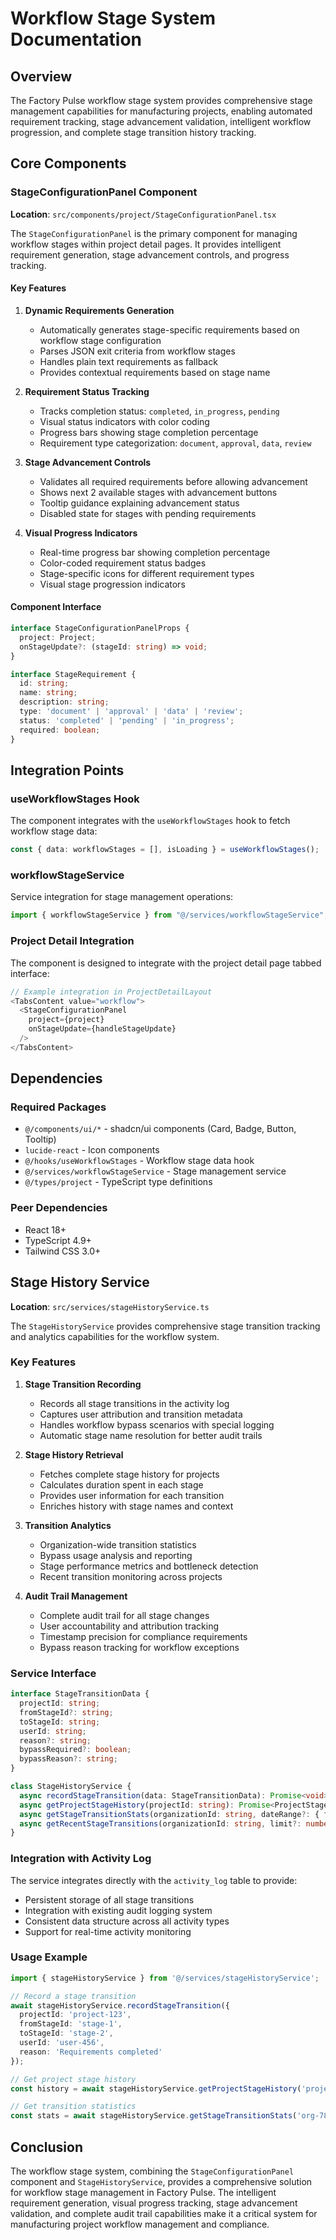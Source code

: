 # Workflow Stage System Documentation

## Overview

The Factory Pulse workflow stage system provides comprehensive stage management capabilities for manufacturing projects, enabling automated requirement tracking, stage advancement validation, intelligent workflow progression, and complete stage transition history tracking.

## Core Components

### StageConfigurationPanel Component

**Location**: `src/components/project/StageConfigurationPanel.tsx`

The `StageConfigurationPanel` is the primary component for managing workflow stages within project detail pages. It provides intelligent requirement generation, stage advancement controls, and progress tracking.

#### Key Features

1. **Dynamic Requirements Generation**
   - Automatically generates stage-specific requirements based on workflow stage configuration
   - Parses JSON exit criteria from workflow stages
   - Handles plain text requirements as fallback
   - Provides contextual requirements based on stage name

2. **Requirement Status Tracking**
   - Tracks completion status: `completed`, `in_progress`, `pending`
   - Visual status indicators with color coding
   - Progress bars showing stage completion percentage
   - Requirement type categorization: `document`, `approval`, `data`, `review`

3. **Stage Advancement Controls**
   - Validates all required requirements before allowing advancement
   - Shows next 2 available stages with advancement buttons
   - Tooltip guidance explaining advancement status
   - Disabled state for stages with pending requirements

4. **Visual Progress Indicators**
   - Real-time progress bar showing completion percentage
   - Color-coded requirement status badges
   - Stage-specific icons for different requirement types
   - Visual stage progression indicators

#### Component Interface

```typescript
interface StageConfigurationPanelProps {
  project: Project;
  onStageUpdate?: (stageId: string) => void;
}

interface StageRequirement {
  id: string;
  name: string;
  description: string;
  type: 'document' | 'approval' | 'data' | 'review';
  status: 'completed' | 'pending' | 'in_progress';
  required: boolean;
}
```

## Integration Points

### useWorkflowStages Hook

The component integrates with the `useWorkflowStages` hook to fetch workflow stage data:

```typescript
const { data: workflowStages = [], isLoading } = useWorkflowStages();
```

### workflowStageService

Service integration for stage management operations:

```typescript
import { workflowStageService } from "@/services/workflowStageService";
```

### Project Detail Integration

The component is designed to integrate with the project detail page tabbed interface:

```typescript
// Example integration in ProjectDetailLayout
<TabsContent value="workflow">
  <StageConfigurationPanel
    project={project}
    onStageUpdate={handleStageUpdate}
  />
</TabsContent>
```

## Dependencies

### Required Packages

- `@/components/ui/*` - shadcn/ui components (Card, Badge, Button, Tooltip)
- `lucide-react` - Icon components
- `@/hooks/useWorkflowStages` - Workflow stage data hook
- `@/services/workflowStageService` - Stage management service
- `@/types/project` - TypeScript type definitions

### Peer Dependencies

- React 18+
- TypeScript 4.9+
- Tailwind CSS 3.0+

## Stage History Service

**Location**: `src/services/stageHistoryService.ts`

The `StageHistoryService` provides comprehensive stage transition tracking and analytics capabilities for the workflow system.

### Key Features

1. **Stage Transition Recording**
   - Records all stage transitions in the activity log
   - Captures user attribution and transition metadata
   - Handles workflow bypass scenarios with special logging
   - Automatic stage name resolution for better audit trails

2. **Stage History Retrieval**
   - Fetches complete stage history for projects
   - Calculates duration spent in each stage
   - Provides user information for each transition
   - Enriches history with stage names and context

3. **Transition Analytics**
   - Organization-wide transition statistics
   - Bypass usage analysis and reporting
   - Stage performance metrics and bottleneck detection
   - Recent transition monitoring across projects

4. **Audit Trail Management**
   - Complete audit trail for all stage changes
   - User accountability and attribution tracking
   - Timestamp precision for compliance requirements
   - Bypass reason tracking for workflow exceptions

### Service Interface

```typescript
interface StageTransitionData {
  projectId: string;
  fromStageId?: string;
  toStageId: string;
  userId: string;
  reason?: string;
  bypassRequired?: boolean;
  bypassReason?: string;
}

class StageHistoryService {
  async recordStageTransition(data: StageTransitionData): Promise<void>
  async getProjectStageHistory(projectId: string): Promise<ProjectStageHistory[]>
  async getStageTransitionStats(organizationId: string, dateRange?: { from: string; to: string })
  async getRecentStageTransitions(organizationId: string, limit?: number)
}
```

### Integration with Activity Log

The service integrates directly with the `activity_log` table to provide:
- Persistent storage of all stage transitions
- Integration with existing audit logging system
- Consistent data structure across all activity types
- Support for real-time activity monitoring

### Usage Example

```typescript
import { stageHistoryService } from '@/services/stageHistoryService';

// Record a stage transition
await stageHistoryService.recordStageTransition({
  projectId: 'project-123',
  fromStageId: 'stage-1',
  toStageId: 'stage-2',
  userId: 'user-456',
  reason: 'Requirements completed'
});

// Get project stage history
const history = await stageHistoryService.getProjectStageHistory('project-123');

// Get transition statistics
const stats = await stageHistoryService.getStageTransitionStats('org-789');
```

## Conclusion

The workflow stage system, combining the `StageConfigurationPanel` component and `StageHistoryService`, provides a comprehensive solution for workflow stage management in Factory Pulse. The intelligent requirement generation, visual progress tracking, stage advancement validation, and complete audit trail capabilities make it a critical system for manufacturing project workflow management and compliance.